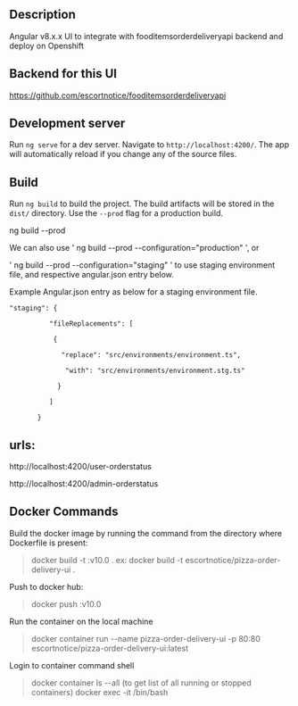 ## Description
Angular v8.x.x UI to integrate with fooditemsorderdeliveryapi backend and deploy on Openshift

## Backend for this UI

https://github.com/escortnotice/fooditemsorderdeliveryapi

## Development server

Run `ng serve` for a dev server. Navigate to `http://localhost:4200/`. The app will automatically reload if you change any of the source files.

## Build

Run `ng build` to build the project. The build artifacts will be stored in the `dist/` directory. Use the `--prod` flag for a production build.

ng build --prod

We can also use ' ng build --prod --configuration="production" ', or 


' ng build --prod --configuration="staging" ' to use staging environment file, and respective angular.json entry below.

Example Angular.json entry as below for a staging environment file.

	"staging": {
              
			  "fileReplacements": [
               
			   {
                 
				 "replace": "src/environments/environment.ts",
                  
				  "with": "src/environments/environment.stg.ts"
                
				}
              
			  ]
           
		   }


## urls:
http://localhost:4200/user-orderstatus

http://localhost:4200/admin-orderstatus

## Docker Commands

Build the docker image by running the command from the directory where Dockerfile is present:
> docker build -t <repository name>:v10.0 .
ex: docker build -t escortnotice/pizza-order-delivery-ui .

Push to docker hub:
> docker push <repository name>:v10.0

Run the container on the local machine
>docker container run --name pizza-order-delivery-ui -p 80:80 escortnotice/pizza-order-delivery-ui:latest

Login to container command shell
> docker container ls --all    (to get list of all running or stopped containers)
> docker exec -it <container id> /bin/bash
